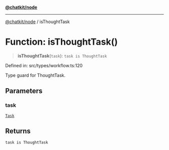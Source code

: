 [**@chatkit/node**](../README.md)

***

[@chatkit/node](../README.md) / isThoughtTask

# Function: isThoughtTask()

> **isThoughtTask**(`task`): `task is ThoughtTask`

Defined in: src/types/workflow.ts:120

Type guard for ThoughtTask.

## Parameters

### task

[`Task`](../type-aliases/Task.md)

## Returns

`task is ThoughtTask`
